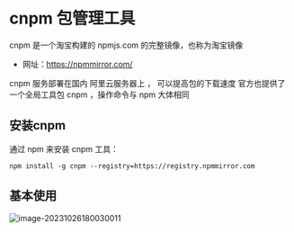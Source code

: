 # cnpm 包管理工具

cnpm 是一个淘宝构建的 npmjs.com 的完整镜像，也称为淘宝镜像

- 网址：https://npmmirror.com/ 

cnpm 服务部署在国内 阿里云服务器上 ， 可以提高包的下载速度 官方也提供了一个全局工具包 cnpm ，操作命令与 npm 大体相同

## 安装cnpm

通过 npm 来安装 cnpm 工具：

```shell
npm install -g cnpm --registry=https://registry.npmmirror.com
```

## 基本使用

![image-20231026180030011](https://cdn.jsdelivr.net/gh/letengzz/tc2/img202310261800169.png)
